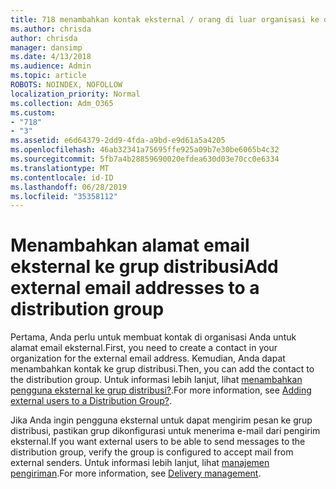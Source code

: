 ```yaml
---
title: 718 menambahkan kontak eksternal / orang di luar organisasi ke daftar distribusi
ms.author: chrisda
author: chrisda
manager: dansimp
ms.date: 4/13/2018
ms.audience: Admin
ms.topic: article
ROBOTS: NOINDEX, NOFOLLOW
localization_priority: Normal
ms.collection: Adm_O365
ms.custom:
- "718"
- "3"
ms.assetid: e6d64379-2dd9-4fda-a9bd-e9d61a5a4205
ms.openlocfilehash: 46ab32341a75695ffe925a09b7e30be6065b4c32
ms.sourcegitcommit: 5fb7a4b28859690020efdea630d03e70cc0e6334
ms.translationtype: MT
ms.contentlocale: id-ID
ms.lasthandoff: 06/28/2019
ms.locfileid: "35358112"
---
```

# <a name="add-external-email-addresses-to-a-distribution-group"></a><span data-ttu-id="50d8b-102">Menambahkan alamat email eksternal ke grup distribusi</span><span class="sxs-lookup"><span data-stu-id="50d8b-102">Add external email addresses to a distribution group</span></span>

<span data-ttu-id="50d8b-103">Pertama, Anda perlu untuk membuat kontak di organisasi Anda untuk alamat email eksternal.</span><span class="sxs-lookup"><span data-stu-id="50d8b-103">First, you need to create a contact in your organization for the external email address.</span></span> <span data-ttu-id="50d8b-104">Kemudian, Anda dapat menambahkan kontak ke grup distribusi.</span><span class="sxs-lookup"><span data-stu-id="50d8b-104">Then, you can add the contact to the distribution group.</span></span> <span data-ttu-id="50d8b-105">Untuk informasi lebih lanjut, lihat [menambahkan pengguna eksternal ke grup distribusi?](https://support.office.com/client/caa0f310-0bb7-48e3-8ad2-cb358b53bbba).</span><span class="sxs-lookup"><span data-stu-id="50d8b-105">For more information, see [Adding external users to a Distribution Group?](https://support.office.com/client/caa0f310-0bb7-48e3-8ad2-cb358b53bbba).</span></span>

<span data-ttu-id="50d8b-106">Jika Anda ingin pengguna eksternal untuk dapat mengirim pesan ke grup distribusi, pastikan grup dikonfigurasi untuk menerima e-mail dari pengirim eksternal.</span><span class="sxs-lookup"><span data-stu-id="50d8b-106">If you want external users to be able to send messages to the distribution group, verify the group is configured to accept mail from external senders.</span></span> <span data-ttu-id="50d8b-107">Untuk informasi lebih lanjut, lihat [manajemen pengiriman](https://technet.microsoft.com/library/bb124513.aspx#deliverymanagement).</span><span class="sxs-lookup"><span data-stu-id="50d8b-107">For more information, see [Delivery management](https://technet.microsoft.com/library/bb124513.aspx#deliverymanagement).</span></span>
